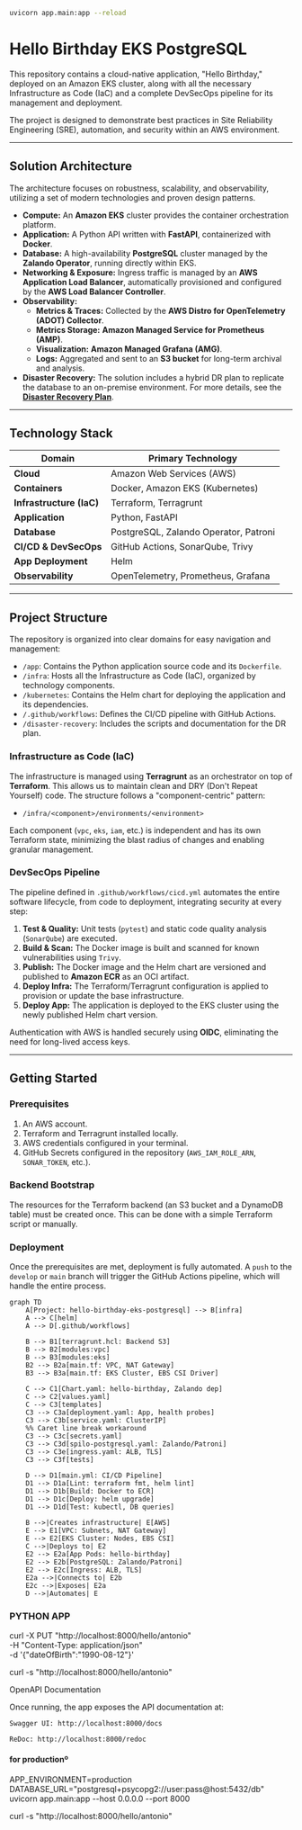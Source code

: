 ```bash
uvicorn app.main:app --reload
```

# Hello Birthday EKS PostgreSQL

This repository contains a cloud-native application, "Hello Birthday," deployed on an Amazon EKS cluster, along with all the necessary Infrastructure as Code (IaC) and a complete DevSecOps pipeline for its management and deployment.

The project is designed to demonstrate best practices in Site Reliability Engineering (SRE), automation, and security within an AWS environment.

---

## Solution Architecture

The architecture focuses on robustness, scalability, and observability, utilizing a set of modern technologies and proven design patterns.

* **Compute:** An **Amazon EKS** cluster provides the container orchestration platform.
* **Application:** A Python API written with **FastAPI**, containerized with **Docker**.
* **Database:** A high-availability **PostgreSQL** cluster managed by the **Zalando Operator**, running directly within EKS.
* **Networking & Exposure:** Ingress traffic is managed by an **AWS Application Load Balancer**, automatically provisioned and configured by the **AWS Load Balancer Controller**.
* **Observability:**
    * **Metrics & Traces:** Collected by the **AWS Distro for OpenTelemetry (ADOT) Collector**.
    * **Metrics Storage:** **Amazon Managed Service for Prometheus (AMP)**.
    * **Visualization:** **Amazon Managed Grafana (AMG)**.
    * **Logs:** Aggregated and sent to an **S3 bucket** for long-term archival and analysis.
* **Disaster Recovery:** The solution includes a hybrid DR plan to replicate the database to an on-premise environment. For more details, see the [**Disaster Recovery Plan**](./disaster-recovery/README.md).

---

## Technology Stack

| Domain                  | Primary Technology                                                         |
| ----------------------- | -------------------------------------------------------------------------- |
| **Cloud** | Amazon Web Services (AWS)                                                  |
| **Containers** | Docker, Amazon EKS (Kubernetes)                                            |
| **Infrastructure (IaC)**| Terraform, Terragrunt                                                      |
| **Application** | Python, FastAPI                                                            |
| **Database** | PostgreSQL, Zalando Operator, Patroni                                      |
| **CI/CD & DevSecOps** | GitHub Actions, SonarQube, Trivy                                           |
| **App Deployment** | Helm                                                                       |
| **Observability** | OpenTelemetry, Prometheus, Grafana                                         |

---

## Project Structure

The repository is organized into clear domains for easy navigation and management:

* `/app`: Contains the Python application source code and its `Dockerfile`.
* `/infra`: Hosts all the Infrastructure as Code (IaC), organized by technology components.
* `/kubernetes`: Contains the Helm chart for deploying the application and its dependencies.
* `/.github/workflows`: Defines the CI/CD pipeline with GitHub Actions.
* `/disaster-recovery`: Includes the scripts and documentation for the DR plan.

### Infrastructure as Code (IaC)

The infrastructure is managed using **Terragrunt** as an orchestrator on top of **Terraform**. This allows us to maintain clean and DRY (Don't Repeat Yourself) code. The structure follows a "component-centric" pattern:

* `/infra/<component>/environments/<environment>`

Each component (`vpc`, `eks`, `iam`, etc.) is independent and has its own Terraform state, minimizing the blast radius of changes and enabling granular management.

### DevSecOps Pipeline

The pipeline defined in `.github/workflows/cicd.yml` automates the entire software lifecycle, from code to deployment, integrating security at every step:

1.  **Test & Quality:** Unit tests (`pytest`) and static code quality analysis (`SonarQube`) are executed.
2.  **Build & Scan:** The Docker image is built and scanned for known vulnerabilities using `Trivy`.
3.  **Publish:** The Docker image and the Helm chart are versioned and published to **Amazon ECR** as an OCI artifact.
4.  **Deploy Infra:** The Terraform/Terragrunt configuration is applied to provision or update the base infrastructure.
5.  **Deploy App:** The application is deployed to the EKS cluster using the newly published Helm chart version.

Authentication with AWS is handled securely using **OIDC**, eliminating the need for long-lived access keys.

---

## Getting Started

### Prerequisites

1.  An AWS account.
2.  Terraform and Terragrunt installed locally.
3.  AWS credentials configured in your terminal.
4.  GitHub Secrets configured in the repository (`AWS_IAM_ROLE_ARN`, `SONAR_TOKEN`, etc.).

### Backend Bootstrap

The resources for the Terraform backend (an S3 bucket and a DynamoDB table) must be created once. This can be done with a simple Terraform script or manually.

### Deployment

Once the prerequisites are met, deployment is fully automated. A `push` to the `develop` or `main` branch will trigger the GitHub Actions pipeline, which will handle the entire process.



```mermaid
graph TD
    A[Project: hello-birthday-eks-postgresql] --> B[infra]
    A --> C[helm]
    A --> D[.github/workflows]

    B --> B1[terragrunt.hcl: Backend S3]
    B --> B2[modules:vpc]
    B --> B3[modules:eks]
    B2 --> B2a[main.tf: VPC, NAT Gateway]
    B3 --> B3a[main.tf: EKS Cluster, EBS CSI Driver]

    C --> C1[Chart.yaml: hello-birthday, Zalando dep]
    C --> C2[values.yaml]
    C --> C3[templates]
    C3 --> C3a[deployment.yaml: App, health probes]
    C3 --> C3b[service.yaml: ClusterIP]
    %% Caret line break workaround
    C3 --> C3c[secrets.yaml]
    C3 --> C3d[spilo-postgresql.yaml: Zalando/Patroni]
    C3 --> C3e[ingress.yaml: ALB, TLS]
    C3 --> C3f[tests]

    D --> D1[main.yml: CI/CD Pipeline]
    D1 --> D1a[Lint: terraform fmt, helm lint]
    D1 --> D1b[Build: Docker to ECR]
    D1 --> D1c[Deploy: helm upgrade]
    D1 --> D1d[Test: kubectl, DB queries]

    B -->|Creates infrastructure| E[AWS]
    E --> E1[VPC: Subnets, NAT Gateway]
    E --> E2[EKS Cluster: Nodes, EBS CSI]
    C -->|Deploys to| E2
    E2 --> E2a[App Pods: hello-birthday]
    E2 --> E2b[PostgreSQL: Zalando/Patroni]
    E2 --> E2c[Ingress: ALB, TLS]
    E2a -->|Connects to| E2b
    E2c -->|Exposes| E2a
    D -->|Automates| E
```

### PYTHON APP

curl -X PUT "http://localhost:8000/hello/antonio" \
  -H "Content-Type: application/json" \
  -d '{"dateOfBirth":"1990-08-12"}'

curl -s "http://localhost:8000/hello/antonio"

OpenAPI Documentation

Once running, the app exposes the API documentation at:

    Swagger UI: http://localhost:8000/docs

    ReDoc: http://localhost:8000/redoc

#### for productionº
APP_ENVIRONMENT=production \
DATABASE_URL="postgresql+psycopg2://user:pass@host:5432/db" \
uvicorn app.main:app --host 0.0.0.0 --port 8000

curl -s "http://localhost:8000/hello/antonio"